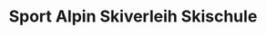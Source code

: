 ---
title: "Sport Alpin Skiverleih Skischule"
url: /werfenweng/sport-alpin-skiverleih-skischule/
shop: Fahrrad
---